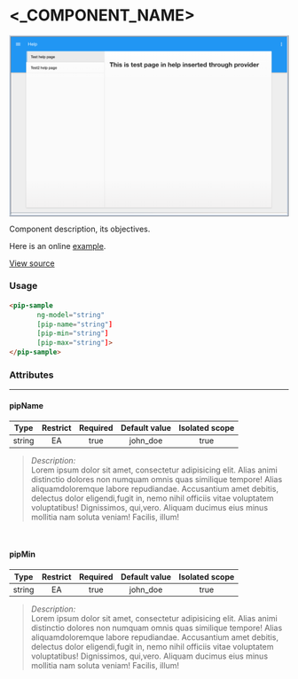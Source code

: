 # <_COMPONENT_NAME>

<div style="border: 3px ridge #c8d2df">
    <img src="images/help-page-visual-component.png"/>
</div>

Component description, its objectives.

Here is an online [example](http://link.com).

[View source](http://link.com)

### Usage

```html
<pip-sample
       ng-model="string"
       [pip-name="string"]
       [pip-min="string"]
       [pip-max="string"]>
</pip-sample>
```

### Attributes
-------

#### **pipName**

| Type          | Restrict | Required | Default value | Isolated scope |
|:-------------:|:--------:|:--------:|:-------------:|:--------------:|
| string        | EA       | true     | john_doe      | true           |

> *Description:* <br/>
> Lorem ipsum dolor sit amet, consectetur adipisicing elit. Alias animi distinctio dolores non numquam omnis quas similique tempore! Alias aliquamdoloremque labore repudiandae. Accusantium amet debitis, delectus dolor eligendi,fugit in, nemo nihil officiis vitae voluptatem voluptatibus! Dignissimos, qui,vero. Aliquam ducimus eius minus mollitia nam soluta veniam! Facilis, illum!

<br/>

#### **pipMin**

| Type          | Restrict | Required | Default value | Isolated scope |
|:-------------:|:--------:|:--------:|:-------------:|:--------------:|
| string        | EA       | true     | john_doe      | true           |

> *Description:* <br/>
> Lorem ipsum dolor sit amet, consectetur adipisicing elit. Alias animi distinctio dolores non numquam omnis quas similique tempore! Alias aliquamdoloremque labore repudiandae. Accusantium amet debitis, delectus dolor eligendi,fugit in, nemo nihil officiis vitae voluptatem voluptatibus! Dignissimos, qui,vero. Aliquam ducimus eius minus mollitia nam soluta veniam! Facilis, illum!
